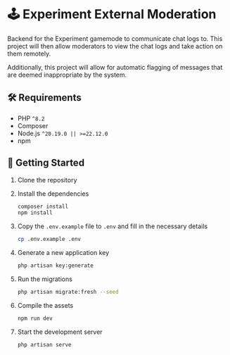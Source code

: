 # 🕹 Experiment External Moderation

Backend for the Experiment gamemode to communicate chat logs to. This project will then allow moderators to view the chat logs and take action on them remotely.

Additionally, this project will allow for automatic flagging of messages that are deemed inappropriate by the system.

## 🛠️ Requirements

- PHP `^8.2`
- Composer
- Node.js `^20.19.0 || >=22.12.0`
- npm

## 🚀 Getting Started

1. Clone the repository

2. Install the dependencies

    ```bash
    composer install
    npm install
    ```

3. Copy the `.env.example` file to `.env` and fill in the necessary details

    ```bash
    cp .env.example .env
    ```

4. Generate a new application key

    ```bash
    php artisan key:generate
    ```

5. Run the migrations

    ```bash
    php artisan migrate:fresh --seed
    ```

6. Compile the assets

    ```bash
    npm run dev
    ```

7. Start the development server

    ```bash
    php artisan serve
    ```
